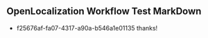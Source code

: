 ## OpenLocalization Workflow Test MarkDown
* f25676af-fa07-4317-a90a-b546a1e01135 thanks!

<!--HONumber=Jul16_HO2-->


